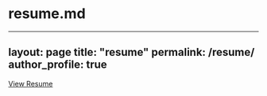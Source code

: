 # resume.md
---
layout: page
title: "resume"
permalink: /resume/
author_profile: true
--- 
<a href="{{ site.baseurl }}/assets/resume.pdf" target="_blank">View Resume</a>
